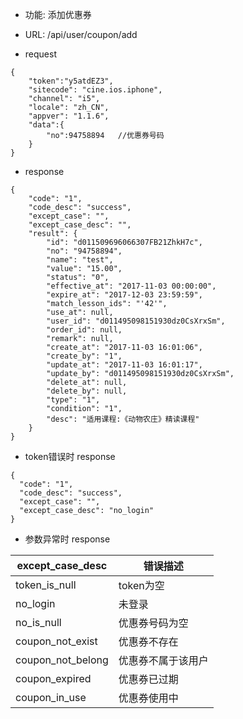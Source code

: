 * 功能: 添加优惠券

* URL: /api/user/coupon/add

* request
```
{
    "token":"y5atdEZ3",
    "sitecode": "cine.ios.iphone",
    "channel": "i5", 
    "locale": "zh_CN",
    "appver": "1.1.6",
    "data":{
        "no":94758894   //优惠券号码
    }
}
```

* response
```
{
    "code": "1",
    "code_desc": "success",
    "except_case": "",
    "except_case_desc": "",
    "result": {
        "id": "d011509696066307FB21ZhkH7c",
        "no": "94758894",
        "name": "test",
        "value": "15.00",
        "status": "0",
        "effective_at": "2017-11-03 00:00:00",
        "expire_at": "2017-12-03 23:59:59",
        "match_lesson_ids": "'42'",
        "use_at": null,
        "user_id": "d011495098151930dz0CsXrxSm",
        "order_id": null,
        "remark": null,
        "create_at": "2017-11-03 16:01:06",
        "create_by": "1",
        "update_at": "2017-11-03 16:01:17",
        "update_by": "d011495098151930dz0CsXrxSm",
        "delete_at": null,
        "delete_by": null,
        "type": "1",
        "condition": "1",
        "desc": "适用课程:《动物农庄》精读课程"
    }
}
```
  - token错误时 response
  ```
  {
    "code": "1",
    "code_desc": "success",
    "except_case": "",
    "except_case_desc": "no_login"
  }
  ```
          
  - 参数异常时 response
  
 except_case_desc|错误描述
 -|-
 token_is_null|token为空
 no_login|未登录
 no_is_null|优惠券号码为空
 coupon_not_exist|优惠券不存在
 coupon_not_belong|优惠券不属于该用户
 coupon_expired|优惠券已过期
 coupon_in_use|优惠券使用中

